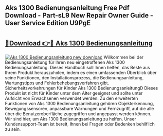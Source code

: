 ## Aks 1300 Bedienungsanleitung Free Pdf Download - Part-sL9 New Repair Owner Guide - User Service Edition U9PgE

# <h2><a href="http://df5ix1b.blite.top/?on=Aks+1300+Bedienungsanleitung">🔗Download 👉🔴 Aks 1300 Bedienungsanleitung</a></h2>

[![Aks 1300 Bedienungsanleitung new download](https://i.imgur.com/lujVjoI.png)](http://df5ix1b.blite.top/?on=Aks+1300+Bedienungsanleitung)
Willkommen bei der Bedienungsanleitung für Ihren neu eingetroffenen Aks 1300 Bedienungsanleitung. Dieses Handbuch soll Ihnen helfen, das Beste aus Ihrem Produkt herauszuholen, indem es einen umfassenden Überblick über seine Funktionen, den Installationsprozess, die Bedienungsanleitung, Wartungstipps und Fehlerbehebungsverfahren gibt. Sicherheitsvorkehrungen für Kinder Aks 1300 BedienungsanleitungD Dieses Produkt ist nicht für Kinder unter dem Alter geeignet und sollte unter Aufsicht von Erwachsenen verwendet werden. Zu den erweiterten Funktionen von Aks 1300 Bedienungsanleitung gehören Objekterkennung, Bewegungssensoren, anpassbare Warnungen und Fernzugriff, auf die alle über die Benutzeroberfläche zugegriffen und angepasst werden können. Wir sind hier, um Aks 1300 Bedienungsanleitung zu helfen. Unser Kundensupport-Team ist bereit, Ihnen bei Fragen oder Bedenken behilflich zu sein.
